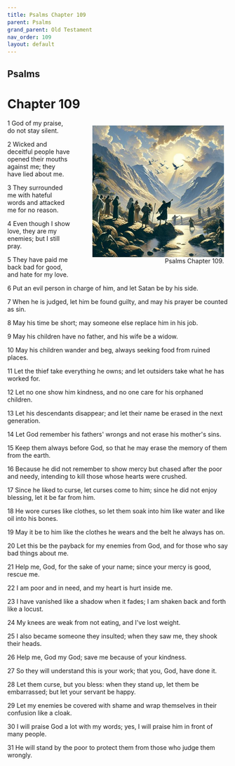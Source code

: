 ```yaml
---
title: Psalms Chapter 109
parent: Psalms
grand_parent: Old Testament
nav_order: 109
layout: default
---
```


## Psalms

# Chapter 109

<figure style="float: right; margin-right: 10px;">
    <img src="/assets/Image/Psalms/500/109.jpg" alt="Psalms Chapter 109" style="width: 300px; height: 300px; float: right;padding-left: 10px;"/>
    <figcaption style="clear: both;text-align: right;">Psalms Chapter 109.</figcaption>
</figure>
1 God of my praise, do not stay silent.

2 Wicked and deceitful people have opened their mouths against me; they have lied about me.

3 They surrounded me with hateful words and attacked me for no reason.

4 Even though I show love, they are my enemies; but I still pray.

5 They have paid me back bad for good, and hate for my love.

6 Put an evil person in charge of him, and let Satan be by his side.

7 When he is judged, let him be found guilty, and may his prayer be counted as sin.

8 May his time be short; may someone else replace him in his job.

9 May his children have no father, and his wife be a widow.

10 May his children wander and beg, always seeking food from ruined places.

11 Let the thief take everything he owns; and let outsiders take what he has worked for.

12 Let no one show him kindness, and no one care for his orphaned children.

13 Let his descendants disappear; and let their name be erased in the next generation.

14 Let God remember his fathers' wrongs and not erase his mother's sins.

15 Keep them always before God, so that he may erase the memory of them from the earth.

16 Because he did not remember to show mercy but chased after the poor and needy, intending to kill those whose hearts were crushed.

17 Since he liked to curse, let curses come to him; since he did not enjoy blessing, let it be far from him.

18 He wore curses like clothes, so let them soak into him like water and like oil into his bones.

19 May it be to him like the clothes he wears and the belt he always has on.

20 Let this be the payback for my enemies from God, and for those who say bad things about me.

21 Help me, God, for the sake of your name; since your mercy is good, rescue me.

22 I am poor and in need, and my heart is hurt inside me.

23 I have vanished like a shadow when it fades; I am shaken back and forth like a locust.

24 My knees are weak from not eating, and I've lost weight.

25 I also became someone they insulted; when they saw me, they shook their heads.

26 Help me, God my God; save me because of your kindness.

27 So they will understand this is your work; that you, God, have done it.

28 Let them curse, but you bless: when they stand up, let them be embarrassed; but let your servant be happy.

29 Let my enemies be covered with shame and wrap themselves in their confusion like a cloak.

30 I will praise God a lot with my words; yes, I will praise him in front of many people.

31 He will stand by the poor to protect them from those who judge them wrongly.


